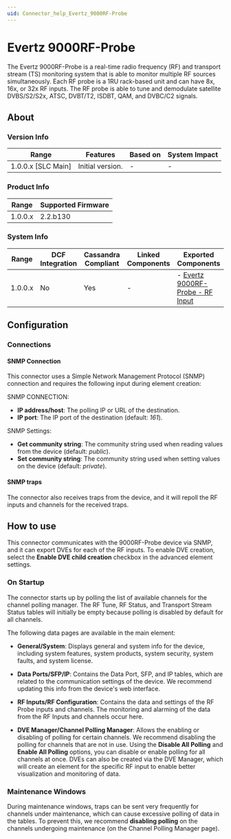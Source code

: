```yaml
---
uid: Connector_help_Evertz_9000RF-Probe
---
```


# Evertz 9000RF-Probe

The Evertz 9000RF-Probe is a real-time radio frequency (RF) and transport stream (TS) monitoring system that is able to monitor multiple RF sources simultaneously. Each RF probe is a 1RU rack-based unit and can have 8x, 16x, or 32x RF inputs. The RF probe is able to tune and demodulate satellite DVBS/S2/S2x, ATSC, DVBT/T2, ISDBT, QAM, and DVBC/C2 signals.

## About

### Version Info

| Range              | Features         | Based on | System Impact |
|--------------------|------------------|----------|---------------|
| 1.0.0.x [SLC Main] | Initial version. | -        | -             |

### Product Info

| Range   | Supported Firmware |
|---------|--------------------|
| 1.0.0.x | 2.2.b130       |

### System Info

| Range   | DCF Integration | Cassandra Compliant | Linked Components | Exported Components                                                                  |
|---------|-----------------|---------------------|-------------------|--------------------------------------------------------------------------------------|
| 1.0.0.x | No              | Yes                 | -                 | - [Evertz 9000RF-Probe - RF Input](xref:Connector_help_Evertz_9000RF-Probe_-_RF_Input) |

## Configuration

### Connections

#### SNMP Connection

This connector uses a Simple Network Management Protocol (SNMP) connection and requires the following input during element creation:

SNMP CONNECTION:

- **IP address/host**: The polling IP or URL of the destination.
- **IP port**: The IP port of the destination (default: *161*).

SNMP Settings:

- **Get community string**: The community string used when reading values from the device (default: *public*).
- **Set community string**: The community string used when setting values on the device (default: *private*).

#### SNMP traps

The connector also receives traps from the device, and it will repoll the RF inputs and channels for the received traps.

## How to use

This connector communicates with the 9000RF-Probe device via SNMP, and it can export DVEs for each of the RF inputs. To enable DVE creation, select the **Enable DVE child creation** checkbox in the advanced element settings.

### On Startup

The connector starts up by polling the list of available channels for the channel polling manager. The RF Tune, RF Status, and Transport Stream Status tables will initially be empty because polling is disabled by default for all channels.

The following data pages are available in the main element:

- **General/System**: Displays general and system info for the device, including system features, system products, system security, system faults, and system license.

- **Data Ports/SFP/IP**: Contains the Data Port, SFP, and IP tables, which are related to the communication settings of the device. We recommend updating this info from the device's web interface.

- **RF Inputs/RF Configuration**: Contains the data and settings of the RF Probe inputs and channels. The monitoring and alarming of the data from the RF Inputs and channels occur here.

- **DVE Manager/Channel Polling Manager**: Allows the enabling or disabling of polling for certain channels. We recommend disabling the polling for channels that are not in use. Using the **Disable All Polling** and **Enable All Polling** options, you can disable or enable polling for all channels at once. DVEs can also be created via the DVE Manager, which will create an element for the specific RF input to enable better visualization and monitoring of data.

### Maintenance Windows

During maintenance windows, traps can be sent very frequently for channels under maintenance, which can cause excessive polling of data in the tables. To prevent this, we recommend **disabling polling** on the channels undergoing maintenance (on the Channel Polling Manager page).

